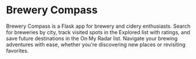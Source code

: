 # Brewery Compass
Brewery Compass is a Flask app for brewery and cidery enthusiasts. Search for breweries by city, track visited spots in the Explored list with ratings, and save future destinations in the On My Radar list. Navigate your brewing adventures with ease, whether you're discovering new places or revisiting favorites.
